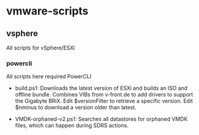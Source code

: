 # vmware-scripts

## vsphere
All scripts for vSphere/ESXi

### powercli
All scripts here required PowerCLI

* build.ps1: Downloads the latest version of ESXi and builds an ISO and offline bundle.  Combines VIBs from v-front.de to add drivers to support the Gigabyte BRiX.  Edit $versionFilter to retrieve a specific version.  Edit $nminus to download a version older than latest.

* VMDK-orphaned-v2.ps1: Searches all datastores for orphaned VMDK files, which can happen during SDRS actions.